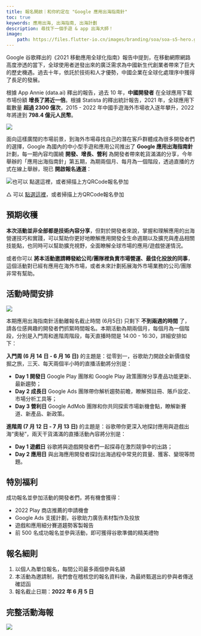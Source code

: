```yaml
---
title: 報名開啟｜和你約定在 "Google 應用出海指南針"
toc: true
keywords: 應用出海, 出海指南, 出海計劃
description: 尋找下一個手遊 & app 出海大師！
image:
    path: https://files.flutter-io.cn/images/branding/soa/soa-s5-hero.gif
---
```


Google 谷歌釋出的《2021 移動應用全球化指南》報告中提到，在移動網際網路高度滲透的當下，全球使用者迸發出來的廣泛需求為中國新生代創業者帶來了巨大的歷史機遇。過去十年，依託於技術和人才優勢，中國企業在全球化處理序中獲得了長足的發展。

根據 App Annie (data.ai) 釋出的報告，過去 10 年，**中國開發者** 在全球應用下載市場份額 **增長了將近一倍**。根據 Statista 的釋出統計報告，2021 年，全球應用下載數量 **超過 2300 億次**，2015 - 2022 年中國手遊海外市場收入逐年攀升，2022 年將達到 **798.4 億元人民幣**。

![](https://files.flutter-io.cn/images/branding/soa/soa-s5-hero.gif)

面向這樣廣闊的市場前景，到海外市場尋找自己的潛在客戶群體成為很多開發者們的選擇，Google 為國內的中小型手遊和應用公司推出了 **Google 應用出海指南針** 計劃，每一期內容均圍繞 **開發、增長、營利** 為開發者帶來乾貨滿滿的分享，今年舉辦的「應用出海指南針」第五期，為期兩個月、每月為一個階段，透過直播的方式在線上舉辦，現已 **開啟報名通道**：

![也可以 [點選這裡](https://flutter.cn/urls/soa-s5)，或者掃描上方QRCode報名參加](https://devrel.andfun.cn/devrel/posts/2022/05/a79e67ef54841.jpg)

△ 可以 [點選這裡](https://flutter.cn/urls/soa-s5)，或者掃描上方QRCode報名參加

## 預期收穫

**本次活動並非全部都是技術內容分享**，但對於開發者來說，掌握和理解應用的出海營運技巧和實踐，可以幫助你更好地瞭解應用開發全生命週期以及擴充與產品相關技能點，也同時可以幫助擴充視野，全面瞭解全球市場的應用/遊戲營運情況。

或者你可以 **將本活動邀請轉發給公司/團隊裡負責市場營運、最佳化投放的同事**，這個活動對已經有應用在海外市場，或者未來計劃拓展海外市場業務的公司/團隊非常有幫助。

## 活動時間安排

![](https://files.flutter-io.cn/images/branding/soa/soa-s5-event-timeline.png)

本期應用出海指南針活動離報名截止時間 (6月5日) 只剩下 **不到兩週的時間** 了，請各位感興趣的開發者們抓緊時間報名。本期活動為期兩個月，每個月為一個階段，分別是入門周和進階周階段，每天直播時間是 14:00 - 16:30，詳細安排如下：

**入門周 (6 月 14 日 - 6 月 16 日)** 的主題是：從零到一，谷歌助力開啟全新價值發掘之旅，三天、每天兩個半小時的直播活動將分別是：
- **Day 1 開發日** 
Google Play 團隊和 Google Play 政策團隊分享產品功能更新、最新趨勢；
- **Day 2 成長日** 
Google Ads 團隊帶你解析趨勢前瞻，瞭解預註冊、賬戶設定、市場分析工具等；
- **Day 3 營利日**
Google AdMob 團隊和你共同探索市場新機會點，瞭解新賽道、新產品、新政策。

**進階周 (7 月 12 日 - 7 月 13 日)** 的主題是：谷歌帶你更深入地探討應用與遊戲出海“奧秘”，兩天干貨滿滿的直播活動內容將分別是：
- **Day 1 遊戲日**
谷歌將與遊戲開發者們一起探尋在激烈競爭中的出路；
- **Day 2 應用日**
與出海應用開發者探討出海過程中常見的買量、獲客、變現等問題。

## 特別福利

成功報名並參加活動的開發者們，將有機會獲得：
- 2022 Play 商店推薦的申請機會
- Google Ads 支援計劃，谷歌助力廣告素材製作及投放
- 遊戲和應用細分賽道趨勢客製報告
- 前 500 名成功報名並參與活動，即可獲得谷歌準備的精美禮物

## 報名細則

1. 以個人為單位報名，每間公司最多兩個參與名額
1. 本活動為邀請制，我們會在稽核您的報名資料後，為最終甄選出的參與者傳送確認函
1. 報名截止日期：**2022 年 6 月 5 日**

## 完整活動海報

![](https://files.flutter-io.cn/images/branding/soa/soa-s5-flyer.png)
